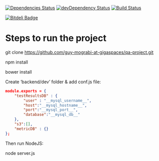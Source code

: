 [![Dependencies Status](https://david-dm.org/guy-mograbi-at-gigaspaces/qa-project.png)](https://david-dm.org/guy-mograbi-at-gigaspaces/qa-project#info=dependencies)
[![devDependency Status](https://david-dm.org/guy-mograbi-at-gigaspaces/qa-project/dev-status.png)](https://david-dm.org/guy-mograbi-at-gigaspaces/qa-project#info=devDependencies)
[![Build Status](https://travis-ci.org/guy-mograbi-at-gigaspaces/qa-project.png)](https://travis-ci.org/guy-mograbi-at-gigaspaces/qa-project)

[![Bitdeli Badge](https://d2weczhvl823v0.cloudfront.net/guy-mograbi-at-gigaspaces/qa-project/trend.png)](https://bitdeli.com/free "Bitdeli Badge")

# Steps to run the project

git clone https://github.com/guy-mograbi-at-gigaspaces/qa-project.git

npm install

bower install

Create ‘backend/dev’ folder & add conf.js file:

```JSON
module.exports = {
    "testResultsDB" : {
        "user" : "__mysql_username__", 
        "host":"__mysql_hostname__", 
        "port":"__mysql_port__", 
        "database":"__mysql_db__"
    },
    "s3":[],
    "metricDB" : {}
};
```
Then run NodeJS:

node server.js

